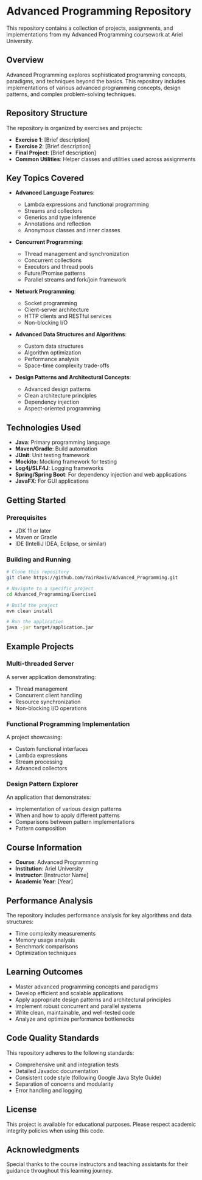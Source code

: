 # Advanced Programming Repository

This repository contains a collection of projects, assignments, and implementations from my Advanced Programming coursework at Ariel University.

## Overview

Advanced Programming explores sophisticated programming concepts, paradigms, and techniques beyond the basics. This repository includes implementations of various advanced programming concepts, design patterns, and complex problem-solving techniques.

## Repository Structure

The repository is organized by exercises and projects:

- **Exercise 1**: [Brief description]
- **Exercise 2**: [Brief description]
- **Final Project**: [Brief description]
- **Common Utilities**: Helper classes and utilities used across assignments

## Key Topics Covered

- **Advanced Language Features**:
  - Lambda expressions and functional programming
  - Streams and collectors
  - Generics and type inference
  - Annotations and reflection
  - Anonymous classes and inner classes

- **Concurrent Programming**:
  - Thread management and synchronization
  - Concurrent collections
  - Executors and thread pools
  - Future/Promise patterns
  - Parallel streams and fork/join framework

- **Network Programming**:
  - Socket programming
  - Client-server architecture
  - HTTP clients and RESTful services
  - Non-blocking I/O

- **Advanced Data Structures and Algorithms**:
  - Custom data structures
  - Algorithm optimization
  - Performance analysis
  - Space-time complexity trade-offs

- **Design Patterns and Architectural Concepts**:
  - Advanced design patterns
  - Clean architecture principles
  - Dependency injection
  - Aspect-oriented programming

## Technologies Used

- **Java**: Primary programming language
- **Maven/Gradle**: Build automation
- **JUnit**: Unit testing framework
- **Mockito**: Mocking framework for testing
- **Log4j/SLF4J**: Logging frameworks
- **Spring/Spring Boot**: For dependency injection and web applications
- **JavaFX**: For GUI applications

## Getting Started

### Prerequisites

- JDK 11 or later
- Maven or Gradle
- IDE (IntelliJ IDEA, Eclipse, or similar)

### Building and Running

```bash
# Clone this repository
git clone https://github.com/YairRaviv/Advanced_Programming.git

# Navigate to a specific project
cd Advanced_Programming/Exercise1

# Build the project
mvn clean install

# Run the application
java -jar target/application.jar
```

## Example Projects

### Multi-threaded Server

A server application demonstrating:
- Thread management
- Concurrent client handling
- Resource synchronization
- Non-blocking I/O operations

### Functional Programming Implementation

A project showcasing:
- Custom functional interfaces
- Lambda expressions
- Stream processing
- Advanced collectors

### Design Pattern Explorer

An application that demonstrates:
- Implementation of various design patterns
- When and how to apply different patterns
- Comparisons between pattern implementations
- Pattern composition

## Course Information

- **Course**: Advanced Programming
- **Institution**: Ariel University
- **Instructor**: [Instructor Name]
- **Academic Year**: [Year]

## Performance Analysis

The repository includes performance analysis for key algorithms and data structures:
- Time complexity measurements
- Memory usage analysis
- Benchmark comparisons
- Optimization techniques

## Learning Outcomes

- Master advanced programming concepts and paradigms
- Develop efficient and scalable applications
- Apply appropriate design patterns and architectural principles
- Implement robust concurrent and parallel systems
- Write clean, maintainable, and well-tested code
- Analyze and optimize performance bottlenecks

## Code Quality Standards

This repository adheres to the following standards:
- Comprehensive unit and integration tests
- Detailed Javadoc documentation
- Consistent code style (following Google Java Style Guide)
- Separation of concerns and modularity
- Error handling and logging

## License

This project is available for educational purposes. Please respect academic integrity policies when using this code.

## Acknowledgments

Special thanks to the course instructors and teaching assistants for their guidance throughout this learning journey.
